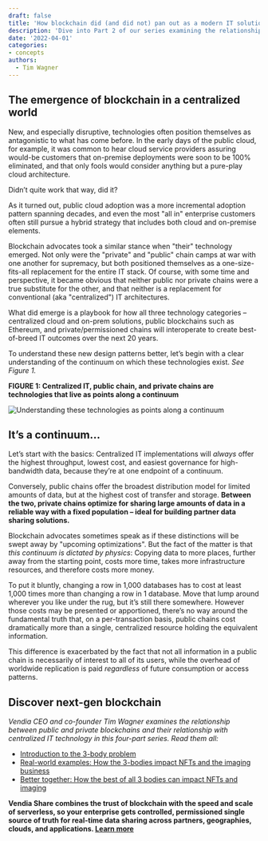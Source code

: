 ```yaml
---
draft: false
title: 'How blockchain did (and did not) pan out as a modern IT solutions'
description: 'Dive into Part 2 of our series examining the relationship between public blockchain, private blockchain and centralized IT technologies with Vendia CEO and co-founder, Tim Wagner.'
date: '2022-04-01'
categories:
- concepts
authors:
  - Tim Wagner
---
```


## The emergence of blockchain in a centralized world

New, and especially disruptive, technologies often position themselves as antagonistic to what has come before. In the early days of the public cloud, for example, it was common to hear cloud service providers assuring would-be customers that on-premise deployments were soon to be 100% eliminated, and that only fools would consider anything but a pure-play cloud architecture.

Didn’t quite work that way, did it?

As it turned out, public cloud adoption was a more incremental adoption pattern spanning decades, and even the most "all in" enterprise customers often still pursue a hybrid strategy that includes both cloud and on-premise elements.

Blockchain advocates took a similar stance when "their" technology emerged. Not only were the "private" and "public" chain camps at war with one another for supremacy, but both positioned themselves as a one-size-fits-all replacement for the entire IT stack. Of course, with some time and perspective, it became obvious that neither public nor private chains were a true substitute for the other, and that neither is a replacement for conventional (aka "centralized") IT architectures.

What did emerge is a playbook for how all three technology categories – centralized cloud and on-prem solutions, public blockchains such as Ethereum, and private/permissioned chains will interoperate to create best-of-breed IT outcomes over the next 20 years.

To understand these new design patterns better, let’s begin with a clear understanding of the continuum on which these technologies exist. *See Figure 1.*

**FIGURE 1: Centralized IT, public chain, and private chains are technologies that live as points along a continuum**

![Understanding these technologies as points along a continuum](https://d24nhiikxn5jns.cloudfront.net/optimized/user-images.githubusercontent.com..98492452..160671724-afef1874-49c5-4cd5-83ee-e1f95c60de9b.png)



## It’s a continuum...

Let’s start with the basics: Centralized IT implementations will *always* offer the highest throughput, lowest cost, and easiest governance for high-bandwidth data, because they’re at one endpoint of a continuum.

Conversely, public chains offer the broadest distribution model for limited amounts of data, but at the highest cost of transfer and storage. **Between the two, private chains optimize for sharing large amounts of data in a reliable way with a fixed population – ideal for building partner data sharing solutions.**

Blockchain advocates sometimes speak as if these distinctions will be swept away by "upcoming optimizations". But the fact of the matter is that *this continuum is dictated by physics*: Copying data to more places, further away from the starting point, costs more time, takes more infrastructure resources, and therefore costs more money.

To put it bluntly, changing a row in 1,000 databases has to cost at least 1,000 times more than changing a row in 1 database. Move that lump around wherever you like under the rug, but it’s still there somewhere. However those costs may be presented or apportioned, there’s no way around the fundamental truth that, on a per-transaction basis, public chains cost dramatically more than a single, centralized resource holding the equivalent information.

This difference is exacerbated by the fact that not all information in a public chain is necessarily of interest to all of its users, while the overhead of worldwide replication is paid *regardless* of future consumption or access patterns.

## Discover next-gen blockchain
*Vendia CEO and co-founder Tim Wagner examines the relationship between public and private blockchains and their relationship with centralized IT technology in this four-part series. Read them all:* 
- [Introduction to the 3-body problem](https://www.vendia.com/blog/3-body-problem)
- [Real-world examples: How the 3-bodies impact NFTs and the imaging business](https://www.vendia.com/blog/nft-it-business-example)
- [Better together: How the best of all 3 bodies can impact NFTs and imaging](https://www.vendia.com/blog/3-body-problem-solution-example)

**Vendia Share combines the trust of blockchain with the speed and scale of serverless, so your enterprise gets controlled, permissioned single source of truth for real-time data sharing across partners, geographies, clouds, and applications. [Learn more](https://www.vendia.com/use-cases/next-gen-blockchain)**
